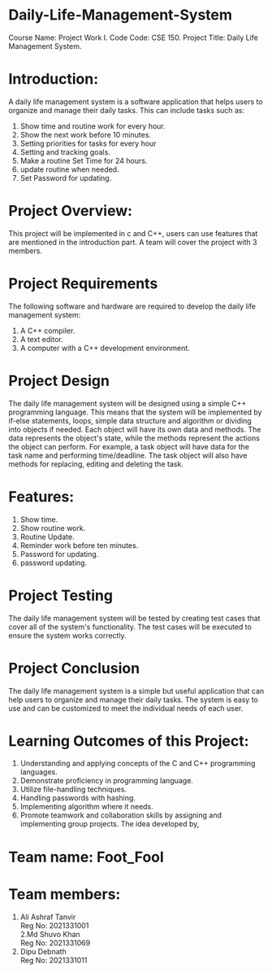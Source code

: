 # Daily-Life-Management-System
Course Name: Project Work I.
Code Code: CSE 150.
Project Title: Daily Life Management System.
# Introduction:
A daily life management system is a software application that helps users to organize and
manage their daily tasks. This can include tasks such as:
1. Show time and routine work for every hour.
2. Show the next work before 10 minutes.
3. Setting priorities for tasks for every hour
4. Setting and tracking goals.
5. Make a routine Set Time for 24 hours.
6. update routine when needed.
7. Set Password for updating.
# Project Overview:
This project will be implemented in c and C++, users can use features that are mentioned in the
introduction part. A team will cover the project with 3 members.
# Project Requirements
The following software and hardware are required to develop the daily life management system:
1. A C++ compiler.
2. A text editor.
3. A computer with a C++ development environment.
# Project Design
The daily life management system will be designed using a simple C++ programming language.
This means that the system will be implemented by if-else statements, loops, simple data
structure and algorithm or dividing into objects if needed.
Each object will have its own data and methods. The data represents the object's state, while
the methods represent the actions the object can perform. For example, a task object will have
data for the task name and performing time/deadline. The task object will also have methods for
replacing, editing and deleting the task.
# Features:
1. Show time.
2. Show routine work.
3. Routine Update.
4. Reminder work before ten minutes.
5. Password for updating.
6. password updating.
# Project Testing
The daily life management system will be tested by creating test cases that cover all of the
system's functionality. The test cases will be executed to ensure the system works correctly.
# Project Conclusion
The daily life management system is a simple but useful application that can help users to
organize and manage their daily tasks. The system is easy to use and can be customized to
meet the individual needs of each user.
# Learning Outcomes of this Project:
1. Understanding and applying concepts of the C and C++ programming languages.
2. Demonstrate proficiency in programming language.
3. Utilize file-handling techniques.
4. Handling passwords with hashing.
4. Implementing algorithm where it needs.
5. Promote teamwork and collaboration skills by assigning and implementing group projects.
The idea developed by,
# Team name: Foot_Fool

# Team members:
1. Ali Ashraf Tanvir<br>
Reg No: 2021331001<br>
2.Md Shuvo Khan<br>
Reg No: 2021331069<br>
3. Dipu Debnath<br>
Reg No: 2021331011

